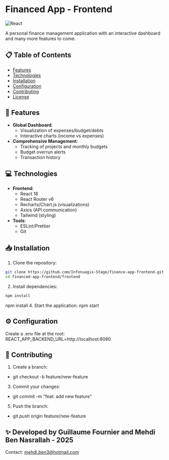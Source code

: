# Financed App - Frontend

![React](https://img.shields.io/badge/React-18.2.0-blue)

A personal finance management application with an interactive dashboard and  many more features to come.

## 📋 Table of Contents
- [Features](#-features)
- [Technologies](#-technologies)
- [Installation](#-installation)
- [Configuration](#-configuration)
- [Contributing](#-contributing)
- [License](#-license)

## 🚀 Features
- **Global Dashboard**:
  - Visualization of expenses/budget/debts
  - Interactive charts (income vs expenses)
- **Comprehensive Management**:
  - Tracking of projects and monthly budgets
  - Budget overrun alerts
  - Transaction history

## 💻 Technologies
- **Frontend**:
  - React 18
  - React Router v6
  - Recharts/Chart.js (visualizations)
  - Axios (API communication)
  - Tailwind (styling)
- **Tools**:
  - ESLint/Prettier
  - Git

## 📥 Installation
1. Clone the repository:
```bash
git clone https://github.com/Infonuagix-Stage/finance-app-frontend.git
cd financed-app-frontend/frontend
```
2. Install dependencies:
```bash
npm install
```
npm install
4. Start the application:
npm start

## ⚙️ Configuration
Create a .env file at the root:
REACT_APP_BACKEND_URL=http://localhost:8080

## 🤝 Contributing
1. Create a branch:
  - git checkout -b feature/new-feature
3. Commit your changes:
  - git commit -m "feat: add new feature"
5. Push the branch:
  - git push origin feature/new-feature

## ✨ Developed by Guillaume Fournier and Mehdi Ben Nasrallah - 2025
Contact: mehdi.ben3@hotmail.com
